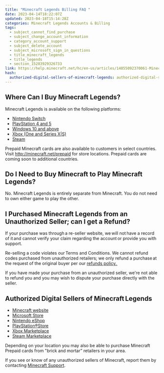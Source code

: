 ```yaml
---
title: "Minecraft Legends Billing FAQ "
date: 2023-04-14T18:22:07Z
updated: 2023-04-18T15:14:28Z
categories: Minecraft Legends Accounts & Billing
tags:
  - subject_cannot_find_purchase
  - subject_change_account_information
  - category_account_support
  - subject_delete_account
  - subject_microsoft_sign_in_questions
  - title_minecraft_legends
  - title_legends
  - section_15283929326733
link: https://help.minecraft.net/hc/en-us/articles/14855092370061-Minecraft-Legends-Billing-FAQ
hash:
  authorized-digital-sellers-of-minecraft-legends: authorized-digital-sellers-of-minecraftlegends
---
```


## Where Can I Buy Minecraft Legends?

Minecraft Legends is available on the following platforms:

- [Nintendo Switch](https://www.nintendo.com/store/products/minecraft-legends-switch/)
- [PlayStation 4 and 5](https://store.playstation.com/en-us/product/UP4433-PPSA05509_00-8852642893808980)
- [Windows 10 and above](https://www.minecraft.net/en-us/about-legends)
- [Xbox (One and Series X\|S)](https://www.xbox.com/en-US/games/minecraft-legends)
- [Steam](https://store.steampowered.com/app/1928870/Minecraft_Legends/)

Prepaid Minecraft cards are also available to customers in select countries. Visit <http://minecraft.net/prepaid> for store locations. Prepaid cards are coming soon to additional countries.

## Do I Need to Buy Minecraft to Play Minecraft Legends?

No. Minecraft Legends is entirely separate from Minecraft. You do not need to own either game to play the other.

## I Purchased Minecraft Legends from an Unauthorized Seller; can I get a Refund?

If your purchase was through a re-seller website, we will not have a record of it and cannot verify your claim regarding the account or provide you with support. 

Re-selling a code violates our Terms and Conditions. We cannot refund codes purchased from unauthorized retailers; we only refund a purchase at the request of the original buyer per our [refunds policy. ](../General-Billing/Mojang-Studios-Refund-Policy.md)

If you have made your purchase from an unauthorized seller, we're not able to refund you and you may wish to dispute your purchase directly with the seller. 

## Authorized Digital Sellers of Minecraft Legends

- [Minecraft website](https://www.minecraft.net/en-us)
- [Microsoft Store](https://www.xbox.com/en-US/microsoft-store)
- [Nintendo eShop](https://store.nintendo.com/catalogsearch/result/?q=minecraft)
- [PlayStation®Store](https://store.playstation.com/en-us/latest?gclid=5ed84ffd6a40162af9282eb7482f3249&gclsrc=3p.ds&ds_rl=1288848&msclkid=5ed84ffd6a40162af9282eb7482f3249)
- [Xbox Marketplace](https://marketplace.xbox.com/en-US/)
- [Steam Marketplace](https://store.steampowered.com/)

Depending on your location you may also be able to purchase Minecraft Prepaid cards from "brick and mortar” retailers in your area. 

If you see or know of any unauthorized sellers of Minecraft, report them by contacting [Minecraft Support](https://aka.ms/Minecraft-Support).
